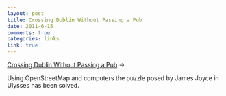 ```yaml
--- 
layout: post
title: Crossing Dublin Without Passing a Pub
date: 2011-6-15
comments: true
categories: links
link: true
---
```

<a title="Crossing Dublin Without Passing a Pub" href="http://www.kindle-maps.com/blog/yes-it-is-possible-to-cross-dublin-without-passing-a-pub.html">Crossing Dublin Without Passing a Pub</a> &rarr;
<br />

Using OpenStreetMap and computers the puzzle posed by James Joyce in Ulysses has been solved.
